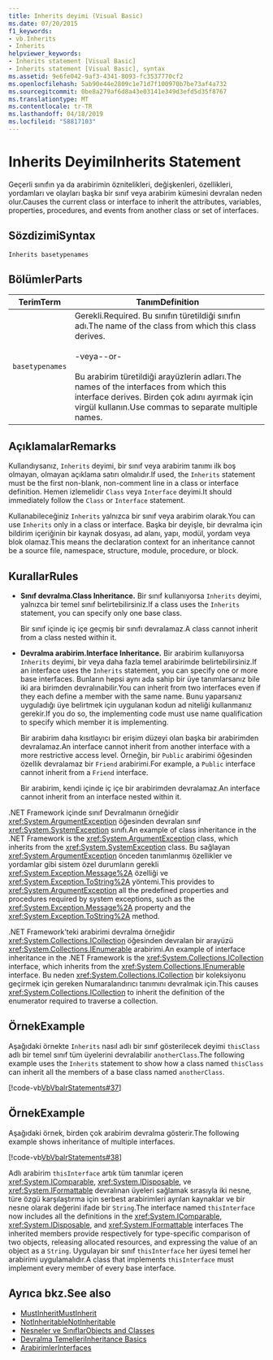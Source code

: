 ```yaml
---
title: Inherits deyimi (Visual Basic)
ms.date: 07/20/2015
f1_keywords:
- vb.Inherits
- Inherits
helpviewer_keywords:
- Inherits statement [Visual Basic]
- Inherits statement [Visual Basic], syntax
ms.assetid: 9e6fe042-9af3-4341-8093-fc3537770cf2
ms.openlocfilehash: 5ab90e44e2809c1e71d7f100970b7be73af4a732
ms.sourcegitcommit: 0be8a279af6d8a43e03141e349d3efd5d35f8767
ms.translationtype: MT
ms.contentlocale: tr-TR
ms.lasthandoff: 04/18/2019
ms.locfileid: "58817103"
---
```

# <a name="inherits-statement"></a><span data-ttu-id="22dce-102">Inherits Deyimi</span><span class="sxs-lookup"><span data-stu-id="22dce-102">Inherits Statement</span></span>
<span data-ttu-id="22dce-103">Geçerli sınıfın ya da arabirimin öznitelikleri, değişkenleri, özellikleri, yordamları ve olayları başka bir sınıf veya arabirim kümesini devralan neden olur.</span><span class="sxs-lookup"><span data-stu-id="22dce-103">Causes the current class or interface to inherit the attributes, variables, properties, procedures, and events from another class or set of interfaces.</span></span>  
  
## <a name="syntax"></a><span data-ttu-id="22dce-104">Sözdizimi</span><span class="sxs-lookup"><span data-stu-id="22dce-104">Syntax</span></span>  
  
```  
Inherits basetypenames  
```  
  
## <a name="parts"></a><span data-ttu-id="22dce-105">Bölümler</span><span class="sxs-lookup"><span data-stu-id="22dce-105">Parts</span></span>  
  
|<span data-ttu-id="22dce-106">Terim</span><span class="sxs-lookup"><span data-stu-id="22dce-106">Term</span></span>|<span data-ttu-id="22dce-107">Tanım</span><span class="sxs-lookup"><span data-stu-id="22dce-107">Definition</span></span>|  
|---|---|  
|`basetypenames`|<span data-ttu-id="22dce-108">Gerekli.</span><span class="sxs-lookup"><span data-stu-id="22dce-108">Required.</span></span> <span data-ttu-id="22dce-109">Bu sınıfın türetildiği sınıfın adı.</span><span class="sxs-lookup"><span data-stu-id="22dce-109">The name of the class from which this class derives.</span></span><br /><br /> <span data-ttu-id="22dce-110">-veya-</span><span class="sxs-lookup"><span data-stu-id="22dce-110">-or-</span></span><br /><br /> <span data-ttu-id="22dce-111">Bu arabirim türetildiği arayüzlerin adları.</span><span class="sxs-lookup"><span data-stu-id="22dce-111">The names of the interfaces from which this interface derives.</span></span> <span data-ttu-id="22dce-112">Birden çok adını ayırmak için virgül kullanın.</span><span class="sxs-lookup"><span data-stu-id="22dce-112">Use commas to separate multiple names.</span></span>|  
  
## <a name="remarks"></a><span data-ttu-id="22dce-113">Açıklamalar</span><span class="sxs-lookup"><span data-stu-id="22dce-113">Remarks</span></span>  
 <span data-ttu-id="22dce-114">Kullandıysanız, `Inherits` deyimi, bir sınıf veya arabirim tanımı ilk boş olmayan, olmayan açıklama satırı olmalıdır.</span><span class="sxs-lookup"><span data-stu-id="22dce-114">If used, the `Inherits` statement must be the first non-blank, non-comment line in a class or interface definition.</span></span> <span data-ttu-id="22dce-115">Hemen izlemelidir `Class` veya `Interface` deyimi.</span><span class="sxs-lookup"><span data-stu-id="22dce-115">It should immediately follow the `Class` or `Interface` statement.</span></span>  
  
 <span data-ttu-id="22dce-116">Kullanabileceğiniz `Inherits` yalnızca bir sınıf veya arabirim olarak.</span><span class="sxs-lookup"><span data-stu-id="22dce-116">You can use `Inherits` only in a class or interface.</span></span> <span data-ttu-id="22dce-117">Başka bir deyişle, bir devralma için bildirim içeriğinin bir kaynak dosyası, ad alanı, yapı, modül, yordam veya blok olamaz.</span><span class="sxs-lookup"><span data-stu-id="22dce-117">This means the declaration context for an inheritance cannot be a source file, namespace, structure, module, procedure, or block.</span></span>  
  
## <a name="rules"></a><span data-ttu-id="22dce-118">Kurallar</span><span class="sxs-lookup"><span data-stu-id="22dce-118">Rules</span></span>  
  
-   <span data-ttu-id="22dce-119">**Sınıf devralma.**</span><span class="sxs-lookup"><span data-stu-id="22dce-119">**Class Inheritance.**</span></span> <span data-ttu-id="22dce-120">Bir sınıf kullanıyorsa `Inherits` deyimi, yalnızca bir temel sınıf belirtebilirsiniz.</span><span class="sxs-lookup"><span data-stu-id="22dce-120">If a class uses the `Inherits` statement, you can specify only one base class.</span></span>  
  
     <span data-ttu-id="22dce-121">Bir sınıf içinde iç içe geçmiş bir sınıfı devralamaz.</span><span class="sxs-lookup"><span data-stu-id="22dce-121">A class cannot inherit from a class nested within it.</span></span>  
  
-   <span data-ttu-id="22dce-122">**Devralma arabirim.**</span><span class="sxs-lookup"><span data-stu-id="22dce-122">**Interface Inheritance.**</span></span> <span data-ttu-id="22dce-123">Bir arabirim kullanıyorsa `Inherits` deyimi, bir veya daha fazla temel arabirimde belirtebilirsiniz.</span><span class="sxs-lookup"><span data-stu-id="22dce-123">If an interface uses the `Inherits` statement, you can specify one or more base interfaces.</span></span> <span data-ttu-id="22dce-124">Bunların hepsi aynı ada sahip bir üye tanımlarsanız bile iki ara birimden devralınabilir.</span><span class="sxs-lookup"><span data-stu-id="22dce-124">You can inherit from two interfaces even if they each define a member with the same name.</span></span> <span data-ttu-id="22dce-125">Bunu yaparsanız uyguladığı üye belirtmek için uygulanan kodun ad niteliği kullanmanız gerekir.</span><span class="sxs-lookup"><span data-stu-id="22dce-125">If you do so, the implementing code must use name qualification to specify which member it is implementing.</span></span>  
  
     <span data-ttu-id="22dce-126">Bir arabirim daha kısıtlayıcı bir erişim düzeyi olan başka bir arabirimden devralamaz.</span><span class="sxs-lookup"><span data-stu-id="22dce-126">An interface cannot inherit from another interface with a more restrictive access level.</span></span> <span data-ttu-id="22dce-127">Örneğin, bir `Public` arabirimi öğesinden özellik devralamaz bir `Friend` arabirimi.</span><span class="sxs-lookup"><span data-stu-id="22dce-127">For example, a `Public` interface cannot inherit from a `Friend` interface.</span></span>  
  
     <span data-ttu-id="22dce-128">Bir arabirim, kendi içinde iç içe bir arabirimden devralamaz.</span><span class="sxs-lookup"><span data-stu-id="22dce-128">An interface cannot inherit from an interface nested within it.</span></span>  
  
 <span data-ttu-id="22dce-129">.NET Framework içinde sınıf Devralmanın örneğidir <xref:System.ArgumentException> öğesinden devralan sınıf <xref:System.SystemException> sınıfı.</span><span class="sxs-lookup"><span data-stu-id="22dce-129">An example of class inheritance in the .NET Framework is the <xref:System.ArgumentException> class, which inherits from the <xref:System.SystemException> class.</span></span> <span data-ttu-id="22dce-130">Bu sağlayan <xref:System.ArgumentException> önceden tanımlanmış özellikler ve yordamlar gibi sistem özel durumların gerekli <xref:System.Exception.Message%2A> özelliği ve <xref:System.Exception.ToString%2A> yöntemi.</span><span class="sxs-lookup"><span data-stu-id="22dce-130">This provides to <xref:System.ArgumentException> all the predefined properties and procedures required by system exceptions, such as the <xref:System.Exception.Message%2A> property and the <xref:System.Exception.ToString%2A> method.</span></span>  
  
 <span data-ttu-id="22dce-131">.NET Framework'teki arabirimi devralma örneğidir <xref:System.Collections.ICollection> öğesinden devralan bir arayüzü <xref:System.Collections.IEnumerable> arabirimi.</span><span class="sxs-lookup"><span data-stu-id="22dce-131">An example of interface inheritance in the .NET Framework is the <xref:System.Collections.ICollection> interface, which inherits from the <xref:System.Collections.IEnumerable> interface.</span></span> <span data-ttu-id="22dce-132">Bu neden <xref:System.Collections.ICollection> bir koleksiyonu geçirmek için gereken Numaralandırıcı tanımını devralmak için.</span><span class="sxs-lookup"><span data-stu-id="22dce-132">This causes <xref:System.Collections.ICollection> to inherit the definition of the enumerator required to traverse a collection.</span></span>  
  
## <a name="example"></a><span data-ttu-id="22dce-133">Örnek</span><span class="sxs-lookup"><span data-stu-id="22dce-133">Example</span></span>  
 <span data-ttu-id="22dce-134">Aşağıdaki örnekte `Inherits` nasıl adlı bir sınıf gösterilecek deyimi `thisClass` adlı bir temel sınıf tüm üyelerini devralabilir `anotherClass`.</span><span class="sxs-lookup"><span data-stu-id="22dce-134">The following example uses the `Inherits` statement to show how a class named `thisClass` can inherit all the members of a base class named `anotherClass`.</span></span>  
  
 [!code-vb[VbVbalrStatements#37](~/samples/snippets/visualbasic/VS_Snippets_VBCSharp/VbVbalrStatements/VB/Class1.vb#37)]  
  
## <a name="example"></a><span data-ttu-id="22dce-135">Örnek</span><span class="sxs-lookup"><span data-stu-id="22dce-135">Example</span></span>  
 <span data-ttu-id="22dce-136">Aşağıdaki örnek, birden çok arabirim devralma gösterir.</span><span class="sxs-lookup"><span data-stu-id="22dce-136">The following example shows inheritance of multiple interfaces.</span></span>  
  
 [!code-vb[VbVbalrStatements#38](~/samples/snippets/visualbasic/VS_Snippets_VBCSharp/VbVbalrStatements/VB/Class1.vb#38)]  
  
 <span data-ttu-id="22dce-137">Adlı arabirim `thisInterface` artık tüm tanımlar içeren <xref:System.IComparable>, <xref:System.IDisposable>, ve <xref:System.IFormattable> devralınan üyeleri sağlamak sırasıyla iki nesne, türe özgü karşılaştırma için serbest arabirimleri ayrılan kaynaklar ve bir nesne olarak değerini ifade bir `String`.</span><span class="sxs-lookup"><span data-stu-id="22dce-137">The interface named `thisInterface` now includes all the definitions in the <xref:System.IComparable>, <xref:System.IDisposable>, and <xref:System.IFormattable> interfaces The inherited members provide respectively for type-specific comparison of two objects, releasing allocated resources, and expressing the value of an object as a `String`.</span></span> <span data-ttu-id="22dce-138">Uygulayan bir sınıf `thisInterface` her üyesi temel her arabirimi uygulamalıdır.</span><span class="sxs-lookup"><span data-stu-id="22dce-138">A class that implements `thisInterface` must implement every member of every base interface.</span></span>  
  
## <a name="see-also"></a><span data-ttu-id="22dce-139">Ayrıca bkz.</span><span class="sxs-lookup"><span data-stu-id="22dce-139">See also</span></span>

- [<span data-ttu-id="22dce-140">MustInherit</span><span class="sxs-lookup"><span data-stu-id="22dce-140">MustInherit</span></span>](../../../visual-basic/language-reference/modifiers/mustinherit.md)
- [<span data-ttu-id="22dce-141">NotInheritable</span><span class="sxs-lookup"><span data-stu-id="22dce-141">NotInheritable</span></span>](../../../visual-basic/language-reference/modifiers/notinheritable.md)
- [<span data-ttu-id="22dce-142">Nesneler ve Sınıflar</span><span class="sxs-lookup"><span data-stu-id="22dce-142">Objects and Classes</span></span>](../../../visual-basic/programming-guide/language-features/objects-and-classes/index.md)
- [<span data-ttu-id="22dce-143">Devralma Temelleri</span><span class="sxs-lookup"><span data-stu-id="22dce-143">Inheritance Basics</span></span>](../../../visual-basic/programming-guide/language-features/objects-and-classes/inheritance-basics.md)
- [<span data-ttu-id="22dce-144">Arabirimler</span><span class="sxs-lookup"><span data-stu-id="22dce-144">Interfaces</span></span>](../../../visual-basic/programming-guide/language-features/interfaces/index.md)
